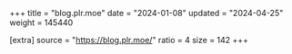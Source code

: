 +++
title = "blog.plr.moe"
date = "2024-01-08"
updated = "2024-04-25"
weight = 145440

[extra]
source = "https://blog.plr.moe/"
ratio = 4
size = 142
+++
